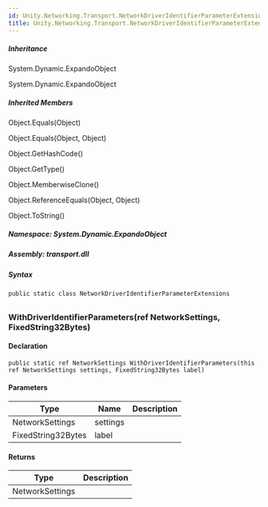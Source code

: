 ```yaml
---  
id: Unity.Networking.Transport.NetworkDriverIdentifierParameterExtensions  
title: Unity.Networking.Transport.NetworkDriverIdentifierParameterExtensions  
---
```


<div class="markdown level0 summary">

</div>

<div class="markdown level0 conceptual">

</div>

<div class="inheritance">

##### Inheritance

<div class="level0">

System.Dynamic.ExpandoObject

</div>

<div class="level1">

System.Dynamic.ExpandoObject

</div>

</div>

<div class="inheritedMembers">

##### Inherited Members

<div>

Object.Equals(Object)

</div>

<div>

Object.Equals(Object, Object)

</div>

<div>

Object.GetHashCode()

</div>

<div>

Object.GetType()

</div>

<div>

Object.MemberwiseClone()

</div>

<div>

Object.ReferenceEquals(Object, Object)

</div>

<div>

Object.ToString()

</div>

</div>

##### **Namespace**: System.Dynamic.ExpandoObject

##### **Assembly**: transport.dll

##### Syntax

``` lang-csharp
public static class NetworkDriverIdentifierParameterExtensions
```

## 

### WithDriverIdentifierParameters(ref NetworkSettings, FixedString32Bytes)

<div class="markdown level1 summary">

</div>

<div class="markdown level1 conceptual">

</div>

#### Declaration

``` lang-csharp
public static ref NetworkSettings WithDriverIdentifierParameters(this ref NetworkSettings settings, FixedString32Bytes label)
```

#### Parameters

| Type               | Name     | Description |
|--------------------|----------|-------------|
| NetworkSettings    | settings |             |
| FixedString32Bytes | label    |             |

#### Returns

| Type            | Description |
|-----------------|-------------|
| NetworkSettings |             |
